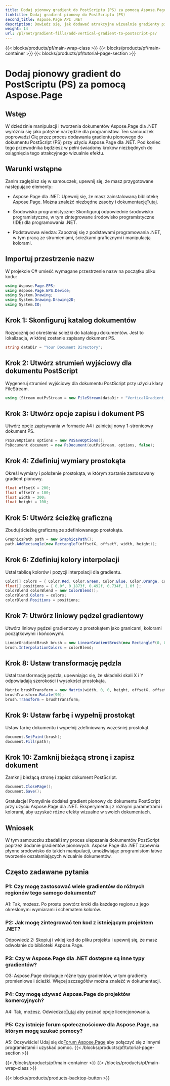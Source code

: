 ```yaml
---
title: Dodaj pionowy gradient do PostScriptu (PS) za pomocą Aspose.Page
linktitle: Dodaj gradient pionowy do PostScriptu (PS)
second_title: Aspose.Page API .NET
description: Dowiedz się, jak dodawać atrakcyjne wizualnie gradienty pionowe do dokumentów PostScript (PS) w .NET przy użyciu Aspose.Page. Udoskonal swoje tworzenie dokumentów dzięki temu przewodnikowi krok po kroku.
weight: 14
url: /pl/net/gradient-fills/add-vertical-gradient-to-postscript-ps/
---
```


{{< blocks/products/pf/main-wrap-class >}}
{{< blocks/products/pf/main-container >}}
{{< blocks/products/pf/tutorial-page-section >}}

# Dodaj pionowy gradient do PostScriptu (PS) za pomocą Aspose.Page

## Wstęp

W dziedzinie manipulacji i tworzenia dokumentów Aspose.Page dla .NET wyróżnia się jako potężne narzędzie dla programistów. Ten samouczek poprowadzi Cię przez proces dodawania gradientu pionowego do dokumentu PostScript (PS) przy użyciu Aspose.Page dla .NET. Pod koniec tego przewodnika będziesz w pełni świadomy kroków niezbędnych do osiągnięcia tego atrakcyjnego wizualnie efektu.

## Warunki wstępne

Zanim zagłębisz się w samouczek, upewnij się, że masz przygotowane następujące elementy:

-  Aspose.Page dla .NET: Upewnij się, że masz zainstalowaną bibliotekę Aspose.Page. Można znaleźć niezbędne zasoby i dokumentację[Tutaj](https://reference.aspose.com/page/net/).

- Środowisko programistyczne: Skonfiguruj odpowiednie środowisko programistyczne, w tym zintegrowane środowisko programistyczne (IDE) dla programowania .NET.

- Podstawowa wiedza: Zapoznaj się z podstawami programowania .NET, w tym pracą ze strumieniami, ścieżkami graficznymi i manipulacją kolorami.

## Importuj przestrzenie nazw

W projekcie C# umieść wymagane przestrzenie nazw na początku pliku kodu:

```csharp
using Aspose.Page.EPS;
using Aspose.Page.EPS.Device;
using System.Drawing;
using System.Drawing.Drawing2D;
using System.IO;
```

## Krok 1: Skonfiguruj katalog dokumentów

Rozpocznij od określenia ścieżki do katalogu dokumentów. Jest to lokalizacja, w której zostanie zapisany dokument PS.

```csharp
string dataDir = "Your Document Directory";
```

## Krok 2: Utwórz strumień wyjściowy dla dokumentu PostScript

Wygeneruj strumień wyjściowy dla dokumentu PostScript przy użyciu klasy FileStream.

```csharp
using (Stream outPsStream = new FileStream(dataDir + "VerticalGradient_outPS.ps", FileMode.Create))
```

## Krok 3: Utwórz opcje zapisu i dokument PS

Utwórz opcje zapisywania w formacie A4 i zainicjuj nowy 1-stronicowy dokument PS.

```csharp
PsSaveOptions options = new PsSaveOptions();
PsDocument document = new PsDocument(outPsStream, options, false);
```

## Krok 4: Zdefiniuj wymiary prostokąta

Określ wymiary i położenie prostokąta, w którym zostanie zastosowany gradient pionowy.

```csharp
float offsetX = 200;
float offsetY = 100;
float width = 200;
float height = 100;
```

## Krok 5: Utwórz ścieżkę graficzną

Zbuduj ścieżkę graficzną ze zdefiniowanego prostokąta.

```csharp
GraphicsPath path = new GraphicsPath();
path.AddRectangle(new RectangleF(offsetX, offsetY, width, height));
```

## Krok 6: Zdefiniuj kolory interpolacji

Ustal tablicę kolorów i pozycji interpolacji dla gradientu.

```csharp
Color[] colors = { Color.Red, Color.Green, Color.Blue, Color.Orange, Color.DarkOliveGreen };
float[] positions = { 0.0f, 0.1873f, 0.492f, 0.734f, 1.0f };
ColorBlend colorBlend = new ColorBlend();
colorBlend.Colors = colors;
colorBlend.Positions = positions;
```

## Krok 7: Utwórz liniowy pędzel gradientowy

Utwórz liniowy pędzel gradientowy z prostokątem jako granicami, kolorami początkowymi i końcowymi.

```csharp
LinearGradientBrush brush = new LinearGradientBrush(new RectangleF(0, 0, width, height), Color.Beige, Color.DodgerBlue, 0f);
brush.InterpolationColors = colorBlend;
```

## Krok 8: Ustaw transformację pędzla

Ustal transformację pędzla, upewniając się, że składniki skali X i Y odpowiadają szerokości i wysokości prostokąta.

```csharp
Matrix brushTransform = new Matrix(width, 0, 0, height, offsetX, offsetY);
brushTransform.Rotate(90);
brush.Transform = brushTransform;
```

## Krok 9: Ustaw farbę i wypełnij prostokąt

Ustaw farbę dokumentu i wypełnij zdefiniowany wcześniej prostokąt.

```csharp
document.SetPaint(brush);
document.Fill(path);
```

## Krok 10: Zamknij bieżącą stronę i zapisz dokument

Zamknij bieżącą stronę i zapisz dokument PostScript.

```csharp
document.ClosePage();
document.Save();
```

Gratulacje! Pomyślnie dodałeś gradient pionowy do dokumentu PostScript przy użyciu Aspose.Page dla .NET. Eksperymentuj z różnymi parametrami i kolorami, aby uzyskać różne efekty wizualne w swoich dokumentach.

## Wniosek

W tym samouczku zbadaliśmy proces ulepszania dokumentów PostScript poprzez dodanie gradientów pionowych. Aspose.Page dla .NET zapewnia płynne środowisko do takich manipulacji, umożliwiając programistom łatwe tworzenie oszałamiających wizualnie dokumentów.

## Często zadawane pytania

### P1: Czy mogę zastosować wiele gradientów do różnych regionów tego samego dokumentu?

A1: Tak, możesz. Po prostu powtórz kroki dla każdego regionu z jego określonymi wymiarami i schematem kolorów.

### P2: Jak mogę zintegrować ten kod z istniejącym projektem .NET?

Odpowiedź 2: Skopiuj i wklej kod do pliku projektu i upewnij się, że masz odwołanie do biblioteki Aspose.Page.

### P3: Czy w Aspose.Page dla .NET dostępne są inne typy gradientów?

O3: Aspose.Page obsługuje różne typy gradientów, w tym gradienty promieniowe i ścieżki. Więcej szczegółów można znaleźć w dokumentacji.

### P4: Czy mogę używać Aspose.Page do projektów komercyjnych?

 A4: Tak, możesz. Odwiedzać[Tutaj](https://purchase.aspose.com/buy) aby poznać opcje licencjonowania.

### P5: Czy istnieje forum społecznościowe dla Aspose.Page, na którym mogę szukać pomocy?

 A5: Oczywiście! Udaj się do[Forum Aspose.Page](https://forum.aspose.com/c/page/39) aby połączyć się z innymi programistami i uzyskać pomoc.
{{< /blocks/products/pf/tutorial-page-section >}}

{{< /blocks/products/pf/main-container >}}
{{< /blocks/products/pf/main-wrap-class >}}

{{< blocks/products/products-backtop-button >}}
